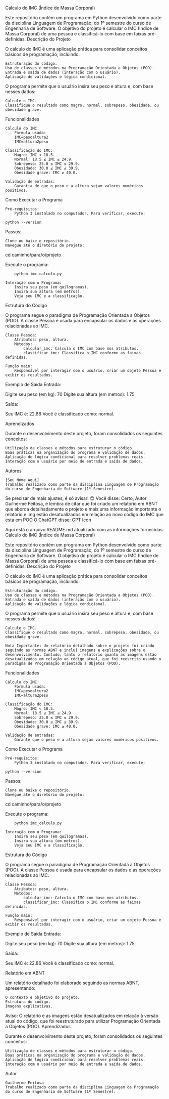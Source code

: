Cálculo do IMC (Índice de Massa Corporal)

Este repositório contém um programa em Python desenvolvido como parte da disciplina Linguagem de Programação, do 1º semestre do curso de Engenharia de Software. O objetivo do projeto é calcular o IMC (Índice de Massa Corporal) de uma pessoa e classificá-lo com base em faixas pré-definidas.
Descrição do Projeto

O cálculo do IMC é uma aplicação prática para consolidar conceitos básicos de programação, incluindo:

    Estruturação do código.
    Uso de classes e métodos na Programação Orientada a Objetos (POO).
    Entrada e saída de dados (interação com o usuário).
    Aplicação de validações e lógica condicional.

O programa permite que o usuário insira seu peso e altura e, com base nesses dados:

    Calcule o IMC.
    Classifique o resultado como magro, normal, sobrepeso, obesidade, ou obesidade grave.

Funcionalidades

    Cálculo do IMC:
        Fórmula usada:
        IMC=pesoaltura2
        IMC=altura2peso​

    Classificação do IMC:
        Magro: IMC < 18.5.
        Normal: 18.5 ≤ IMC ≤ 24.9.
        Sobrepeso: 25.0 ≤ IMC ≤ 29.9.
        Obesidade: 30.0 ≤ IMC ≤ 39.9.
        Obesidade grave: IMC ≥ 40.0.

    Validação de entradas:
        Garantia de que o peso e a altura sejam valores numéricos positivos.

Como Executar o Programa

    Pré-requisitos:
        Python 3 instalado no computador. Para verificar, execute:

    python --version

Passos:

    Clone ou baixe o repositório.
    Navegue até o diretório do projeto:

cd caminho/para/o/projeto

Execute o programa:

        python imc_calculo.py

    Interação com o Programa:
        Insira seu peso (em quilogramas).
        Insira sua altura (em metros).
        Veja seu IMC e a classificação.

Estrutura do Código

O programa segue o paradigma de Programação Orientada a Objetos (POO). A classe Pessoa é usada para encapsular os dados e as operações relacionadas ao IMC.

    Classe Pessoa:
        Atributos: peso, altura.
        Métodos:
            calcular_imc: Calcula o IMC com base nos atributos.
            classificar_imc: Classifica o IMC conforme as faixas definidas.

    Função main:
        Responsável por interagir com o usuário, criar um objeto Pessoa e exibir os resultados.

Exemplo de Saída
Entrada:

Digite seu peso (em kg): 70
Digite sua altura (em metros): 1.75

Saída:

Seu IMC é: 22.86
Você é classificado como: normal.

Aprendizados

Durante o desenvolvimento deste projeto, foram consolidados os seguintes conceitos:

    Utilização de classes e métodos para estruturar o código.
    Boas práticas na organização do programa e validação de dados.
    Aplicação de lógica condicional para resolver problemas reais.
    Interação com o usuário por meio de entrada e saída de dados.

Autores

    [Seu Nome Aqui]
    Trabalho realizado como parte da disciplina Linguagem de Programação do curso de Engenharia de Software (1º Semestre).

Se precisar de mais ajustes, é só avisar! 😊
Você disse:
Certo, Autor Guilherme Feitosa, e lembra de citar que foi criado um relatório em ABNT que aborda detalhadamente o projeto e mais uma informação importante o relatório e img estão desatualizados em relação ao novo código do IMC que esta em POO
O ChatGPT disse:
GPT Icon

Aqui está o arquivo README.md atualizado com as informações fornecidas:
Cálculo do IMC (Índice de Massa Corporal)

Este repositório contém um programa em Python desenvolvido como parte da disciplina Linguagem de Programação, do 1º semestre do curso de Engenharia de Software. O objetivo do projeto é calcular o IMC (Índice de Massa Corporal) de uma pessoa e classificá-lo com base em faixas pré-definidas.
Descrição do Projeto

O cálculo do IMC é uma aplicação prática para consolidar conceitos básicos de programação, incluindo:

    Estruturação do código.
    Uso de classes e métodos na Programação Orientada a Objetos (POO).
    Entrada e saída de dados (interação com o usuário).
    Aplicação de validações e lógica condicional.

O programa permite que o usuário insira seu peso e altura e, com base nesses dados:

    Calcule o IMC.
    Classifique o resultado como magro, normal, sobrepeso, obesidade, ou obesidade grave.

    Nota Importante: Um relatório detalhado sobre o projeto foi criado seguindo as normas ABNT e inclui imagens e explicações sobre o desenvolvimento. Contudo, tanto o relatório quanto as imagens estão desatualizados em relação ao código atual, que foi reescrito usando o paradigma de Programação Orientada a Objetos (POO).

Funcionalidades

    Cálculo do IMC:
        Fórmula usada:
        IMC=pesoaltura2
        IMC=altura2peso​

    Classificação do IMC:
        Magro: IMC < 18.5.
        Normal: 18.5 ≤ IMC ≤ 24.9.
        Sobrepeso: 25.0 ≤ IMC ≤ 29.9.
        Obesidade: 30.0 ≤ IMC ≤ 39.9.
        Obesidade grave: IMC ≥ 40.0.

    Validação de entradas:
        Garante que o peso e a altura sejam valores numéricos positivos.

Como Executar o Programa

    Pré-requisitos:
        Python 3 instalado no computador. Para verificar, execute:

    python --version

Passos:

    Clone ou baixe o repositório.
    Navegue até o diretório do projeto:

cd caminho/para/o/projeto

Execute o programa:

        python imc_calculo.py

    Interação com o Programa:
        Insira seu peso (em quilogramas).
        Insira sua altura (em metros).
        Veja seu IMC e a classificação.

Estrutura do Código

O programa segue o paradigma de Programação Orientada a Objetos (POO). A classe Pessoa é usada para encapsular os dados e as operações relacionadas ao IMC.

    Classe Pessoa:
        Atributos: peso, altura.
        Métodos:
            calcular_imc: Calcula o IMC com base nos atributos.
            classificar_imc: Classifica o IMC conforme as faixas definidas.

    Função main:
        Responsável por interagir com o usuário, criar um objeto Pessoa e exibir os resultados.

Exemplo de Saída
Entrada:

Digite seu peso (em kg): 70
Digite sua altura (em metros): 1.75

Saída:

Seu IMC é: 22.86
Você é classificado como: normal.

Relatório em ABNT

Um relatório detalhado foi elaborado seguindo as normas ABNT, apresentando:

    O contexto e objetivo do projeto.
    Estrutura do código.
    Imagens explicativas.

Aviso: O relatório e as imagens estão desatualizados em relação à versão atual do código, que foi reestruturado para utilizar Programação Orientada a Objetos (POO).
Aprendizados

Durante o desenvolvimento deste projeto, foram consolidados os seguintes conceitos:

    Utilização de classes e métodos para estruturar o código.
    Boas práticas na organização do programa e validação de dados.
    Aplicação de lógica condicional para resolver problemas reais.
    Interação com o usuário por meio de entrada e saída de dados.

Autor

    Guilherme Feitosa
    Trabalho realizado como parte da disciplina Linguagem de Programação do curso de Engenharia de Software (1º Semestre).
